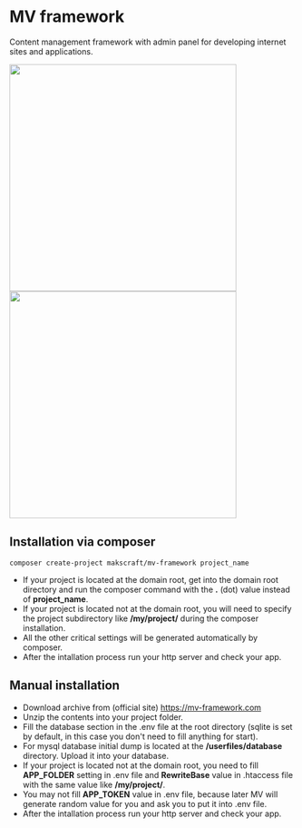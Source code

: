 # MV framework
Content management framework with admin panel for developing internet sites and applications.

<img src="https://github.com/user-attachments/assets/85543c74-5fae-49e3-bb74-2e4ba160a457" width="400">
<img src="https://github.com/user-attachments/assets/1ee419b3-9ac6-4573-90d7-61a6a5529987" width="400">

Installation via composer
---
```
composer create-project makscraft/mv-framework project_name
```

- If your project is located at the domain root, get into the domain root directory and run the composer command with the **.** (dot) value instead of **project_name**.
- If your project is located not at the domain root, you will need to specify the project subdirectory like **/my/project/** during the composer installation.
- All the other critical settings will be generated automatically by composer.
- After the intallation process run your http server and check your app.

Manual installation
---
- Download archive from (official site) https://mv-framework.com
- Unzip the contents into your project folder.
- Fill the database section in the .env file at the root directory (sqlite is set by default, in this case you don't need to fill anything for start).
- For mysql database initial dump is located at the **/userfiles/database** directory. Upload it into your database.
- If your project is located not at the domain root, you need to fill **APP_FOLDER** setting in .env file and **RewriteBase** value in .htaccess file with the same value like **/my/project/**.
- You may not fill **APP_TOKEN** value in .env file, because later MV will generate random value for you and ask you to put it into .env file.
- After the intallation process run your http server and check your app.
